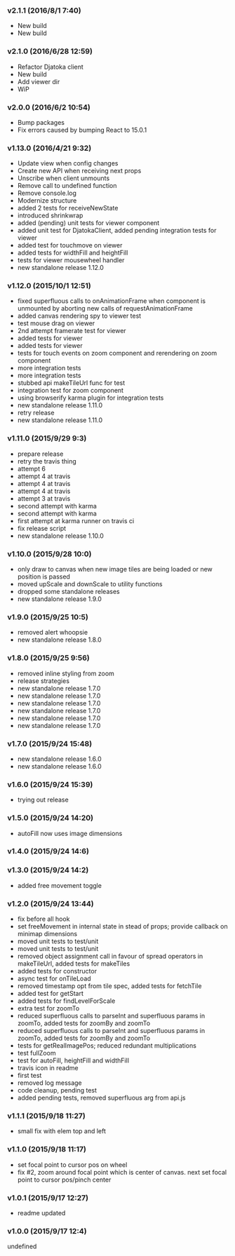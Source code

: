 ### v2.1.1	(2016/8/1 7:40)
* New build
* New build

### v2.1.0	(2016/6/28 12:59)
* Refactor Djatoka client
* New build
* Add viewer dir
* WiP

### v2.0.0	(2016/6/2 10:54)
* Bump packages
* Fix errors caused by bumping React to 15.0.1

### v1.13.0	(2016/4/21 9:32)
* Update view when config changes
* Create new API when receiving next props
* Unscribe when client unmounts
* Remove call to undefined function
* Remove console.log
* Modernize structure
* added 2 tests for receiveNewState
* introduced shrinkwrap
* added (pending) unit tests for viewer component
* added unit test for DjatokaClient, added pending integration tests for viewer
* added test for touchmove on viewer
* added tests for widthFill and heightFill
* tests for viewer mousewheel handler
* new standalone release 1.12.0

### v1.12.0	(2015/10/1 12:51)
* fixed superfluous calls to onAnimationFrame when component is unmounted by aborting new calls of requestAnimationFrame
* added canvas rendering spy to viewer test
* test mouse drag on viewer
* 2nd attempt framerate test for viewer
* added tests for viewer
* added tests for viewer
* tests for touch events on zoom component and rerendering on zoom component
* more integration tests
* more integration tests
* stubbed api makeTileUrl func for test
* integration test for zoom component
* using browserify karma plugin for integration tests
* new standalone release 1.11.0
* retry release
* new standalone release 1.11.0

### v1.11.0	(2015/9/29 9:3)
* prepare release
* retry the travis thing
* attempt 6
* attempt 4 at travis
* attempt 4 at travis
* attempt 4 at travis
* attempt 3 at travis
* second attempt with karma
* second attempt with karma
* first attempt at karma runner on travis ci
* fix release script
* new standalone release 1.10.0

### v1.10.0	(2015/9/28 10:0)
* only draw to canvas when new image tiles are being loaded or new position is passed
* moved upScale and downScale to utility functions
* dropped some standalone releases
* new standalone release 1.9.0

### v1.9.0	(2015/9/25 10:5)
* removed alert whoopsie
* new standalone release 1.8.0

### v1.8.0	(2015/9/25 9:56)
* removed inline styling from zoom
* release strategies
* new standalone release 1.7.0
* new standalone release 1.7.0
* new standalone release 1.7.0
* new standalone release 1.7.0
* new standalone release 1.7.0
* new standalone release 1.7.0

### v1.7.0	(2015/9/24 15:48)
* new standalone release 1.6.0
* new standalone release 1.6.0

### v1.6.0	(2015/9/24 15:39)
* trying out release

### v1.5.0	(2015/9/24 14:20)
* autoFill now uses image dimensions

### v1.4.0	(2015/9/24 14:6)


### v1.3.0	(2015/9/24 14:2)
* added free movement toggle

### v1.2.0	(2015/9/24 13:44)
* fix before all hook
* set freeMovement in internal state in stead of props; provide callback on minimap dimensions
* moved unit tests to test/unit
* moved unit tests to test/unit
* removed object assignment call in favour of spread operators in makeTileUrl, added tests for makeTiles
* added tests for constructor
* async test for onTileLoad
* removed timestamp opt from tile spec, added tests for fetchTile
* added test for getStart
* added tests for findLevelForScale
* extra test for zoomTo
* reduced superfluous calls to parseInt and superfluous params in zoomTo, added tests for zoomBy and zoomTo
* reduced superfluous calls to parseInt and superfluous params in zoomTo, added tests for zoomBy and zoomTo
* tests for getRealImagePos; reduced redundant multiplications
* test fullZoom
* test for autoFill, heightFill and widthFill
* travis icon in readme
* first test
* removed log message
* code cleanup, pending test
* added pending tests, removed superfluous arg from api.js

### v1.1.1	(2015/9/18 11:27)
* small fix with elem top and left

### v1.1.0	(2015/9/18 11:17)
* set focal point to cursor pos on wheel
* fix #2, zoom around focal point which is center of canvas. next set focal point to cursor pos/pinch center

### v1.0.1	(2015/9/17 12:27)
* readme updated

### v1.0.0	(2015/9/17 12:4)


undefined